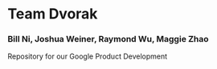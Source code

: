 # Team Dvorak
### Bill Ni, Joshua Weiner, Raymond Wu, Maggie Zhao
Repository for our Google Product Development
